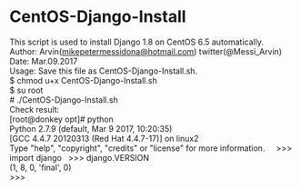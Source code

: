 # CentOS-Django-Install  
This script is used to install Django 1.8 on CentOS 6.5 automatically.  
Author: Arvin(mikepetermessidona@hotmail.com) twitter(@Messi_Arvin)  
Date:   Mar.09.2017  
Usage:  Save this file as CentOS-Django-Install.sh.   
        $ chmod u+x CentOS-Django-Install.sh  
	      $ su root   
        # ./CentOS-Django-Install.sh  
Check result:   
[root@donkey opt]# python   
Python 2.7.9 (default, Mar  9 2017, 10:20:35)    
[GCC 4.4.7 20120313 (Red Hat 4.4.7-17)] on linux2    
Type "help", "copyright", "credits" or "license" for more information.    
\>\>\> import django   
\>\>\> django.VERSION    
(1, 8, 0, 'final', 0)    
\>\>\>    
